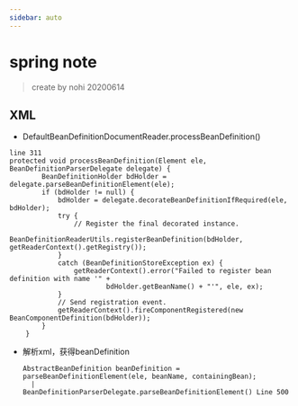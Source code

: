 ```yaml
---
sidebar: auto
---
```


# spring note

> create by nohi 20200614



## XML

* DefaultBeanDefinitionDocumentReader.processBeanDefinition()

```
line 311
protected void processBeanDefinition(Element ele, BeanDefinitionParserDelegate delegate) {
		BeanDefinitionHolder bdHolder = delegate.parseBeanDefinitionElement(ele);
		if (bdHolder != null) {
			bdHolder = delegate.decorateBeanDefinitionIfRequired(ele, bdHolder);
			try {
				// Register the final decorated instance.
				BeanDefinitionReaderUtils.registerBeanDefinition(bdHolder, getReaderContext().getRegistry());
			}
			catch (BeanDefinitionStoreException ex) {
				getReaderContext().error("Failed to register bean definition with name '" +
						bdHolder.getBeanName() + "'", ele, ex);
			}
			// Send registration event.
			getReaderContext().fireComponentRegistered(new BeanComponentDefinition(bdHolder));
		}
	}
```



* 解析xml，获得beanDefinition

  ```
  AbstractBeanDefinition beanDefinition = parseBeanDefinitionElement(ele, beanName, containingBean);
    |
  BeanDefinitionParserDelegate.parseBeanDefinitionElement() Line 500
  ```

  

